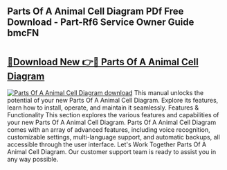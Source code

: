 ## Parts Of A Animal Cell Diagram PDf Free Download - Part-Rf6 Service Owner Guide bmcFN

# <h2><a href="http://dfiso01.blite.top/?on=Parts+Of+A+Animal+Cell+Diagram">🔗Download New 👉🔴 Parts Of A Animal Cell Diagram</a></h2>

[![Parts Of A Animal Cell Diagram download](https://i.imgur.com/lujVjoI.png)](http://dfiso01.blite.top/?on=Parts+Of+A+Animal+Cell+Diagram)
This manual unlocks the potential of your new Parts Of A Animal Cell Diagram. Explore its features, learn how to install, operate, and maintain it seamlessly. Features & Functionality This section explores the various features and capabilities of your new Parts Of A Animal Cell Diagram. Parts Of A Animal Cell Diagram comes with an array of advanced features, including voice recognition, customizable settings, multi-language support, and automatic backups, all accessible through the user interface. Let's Work Together Parts Of A Animal Cell Diagram. Our customer support team is ready to assist you in any way possible.

